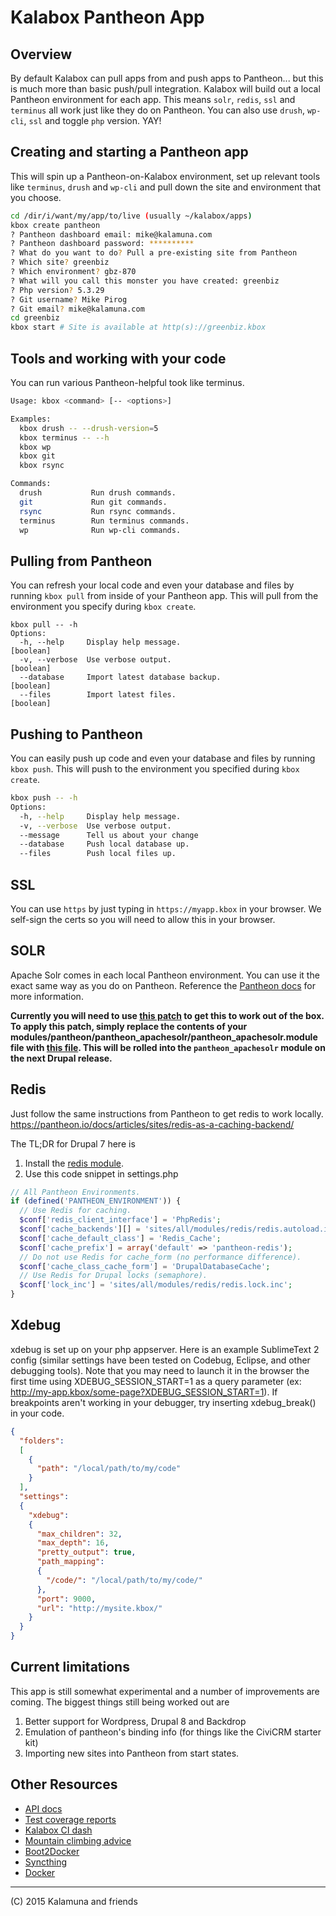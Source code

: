 # Kalabox Pantheon App
## Overview

By default Kalabox can pull apps from and push apps to Pantheon... but this is much more than basic push/pull integration. Kalabox will build out a local Pantheon environment for each app. This means `solr`, `redis`, `ssl` and `terminus` all work just like they do on Pantheon. You can also use `drush`, `wp-cli`, `ssl` and toggle `php` version. YAY!

## Creating and starting a Pantheon app

This will spin up a Pantheon-on-Kalabox environment, set up relevant tools like `terminus`, `drush` and `wp-cli` and pull down the site and environment that you choose.

```bash
cd /dir/i/want/my/app/to/live (usually ~/kalabox/apps)
kbox create pantheon
? Pantheon dashboard email: mike@kalamuna.com
? Pantheon dashboard password: **********
? What do you want to do? Pull a pre-existing site from Pantheon
? Which site? greenbiz
? Which environment? gbz-870
? What will you call this monster you have created: greenbiz
? Php version? 5.3.29
? Git username? Mike Pirog
? Git email? mike@kalamuna.com
cd greenbiz
kbox start # Site is available at http(s)://greenbiz.kbox
```

## Tools and working with your code

You can run various Pantheon-helpful took like terminus.

```bash
Usage: kbox <command> [-- <options>]

Examples:
  kbox drush -- --drush-version=5
  kbox terminus -- --h
  kbox wp
  kbox git
  kbox rsync

Commands:
  drush           Run drush commands.
  git             Run git commands.
  rsync           Run rsync commands.
  terminus        Run terminus commands.
  wp              Run wp-cli commands.

```

## Pulling from Pantheon

You can refresh your local code and even your database and files by running `kbox pull` from inside of your Pantheon app. This will pull from the environment you specify during `kbox create`.

```
kbox pull -- -h
Options:
  -h, --help     Display help message.                                 [boolean]
  -v, --verbose  Use verbose output.                                   [boolean]
  --database     Import latest database backup.                        [boolean]
  --files        Import latest files.                                  [boolean]
```

## Pushing to Pantheon

You can easily push up code and even your database and files by running `kbox push`. This will push to the environment you specified during `kbox create`.

```bash
kbox push -- -h
Options:
  -h, --help     Display help message.                                 [boolean]
  -v, --verbose  Use verbose output.                                   [boolean]
  --message      Tell us about your change                              [string]
  --database     Push local database up.                               [boolean]
  --files        Push local files up.                                  [boolean]
```

## SSL

You can use `https` by just typing in `https://myapp.kbox` in your browser. We self-sign the certs so you will need to allow this in your browser.

## SOLR

Apache Solr comes in each local Pantheon environment. You can use it the exact same way as you do on Pantheon. Reference the [Pantheon docs](https://pantheon.io/docs/articles/sites/apache-solr/) for more information.

**Currently you will need to use [this patch](https://github.com/pantheon-systems/drops-7/pull/64) to get this to work out of the box. To apply this patch, simply replace the contents of your modules/pantheon/pantheon_apachesolr/pantheon_apachesolr.module file with [this file](https://github.com/kalabox/drops-7/blob/schema-post-box/modules/pantheon/pantheon_apachesolr/pantheon_apachesolr.module). This will be rolled into the `pantheon_apachesolr` module on the next Drupal release.**

## Redis

Just follow the same instructions from Pantheon to get redis to work locally.
https://pantheon.io/docs/articles/sites/redis-as-a-caching-backend/

The TL;DR for Drupal 7 here is

1. Install the [redis module](http://drupal.org/project/redis).
2. Use this code snippet in settings.php

```php
// All Pantheon Environments.
if (defined('PANTHEON_ENVIRONMENT')) {
  // Use Redis for caching.
  $conf['redis_client_interface'] = 'PhpRedis';
  $conf['cache_backends'][] = 'sites/all/modules/redis/redis.autoload.inc';
  $conf['cache_default_class'] = 'Redis_Cache';
  $conf['cache_prefix'] = array('default' => 'pantheon-redis');
  // Do not use Redis for cache_form (no performance difference).
  $conf['cache_class_cache_form'] = 'DrupalDatabaseCache';
  // Use Redis for Drupal locks (semaphore).
  $conf['lock_inc'] = 'sites/all/modules/redis/redis.lock.inc';
}
```

## Xdebug

xdebug is set up on your php appserver. Here is an example SublimeText 2 config (similar settings have been tested on Codebug, Eclipse, and other debugging tools). Note that you may need to launch it in the browser the first time using XDEBUG_SESSION_START=1 as a query parameter (ex: http://my-app.kbox/some-page?XDEBUG_SESSION_START=1). If breakpoints aren't working in your debugger, try inserting xdebug_break() in your code.

```json
{
  "folders":
  [
    {
      "path": "/local/path/to/my/code"
    }
  ],
  "settings":
  {
    "xdebug":
    {
      "max_children": 32,
      "max_depth": 16,
      "pretty_output": true,
      "path_mapping":
      {
        "/code/": "/local/path/to/my/code/"
      },
      "port": 9000,
      "url": "http://mysite.kbox/"
    }
  }
}
```

## Current limitations

This app is still somewhat experimental and a number of improvements are coming. The biggest things still being worked out are

1. Better support for Wordpress, Drupal 8 and Backdrop
2. Emulation of pantheon's binding info (for things like the CiviCRM starter kit)
3. Importing new sites into Pantheon from start states.

## Other Resources

* [API docs](http://api.kalabox.me/)
* [Test coverage reports](http://coverage.kalabox.me/)
* [Kalabox CI dash](http://ci.kalabox.me/)
* [Mountain climbing advice](https://www.youtube.com/watch?v=tkBVDh7my9Q)
* [Boot2Docker](https://github.com/boot2docker/boot2docker)
* [Syncthing](https://github.com/syncthing/syncthing)
* [Docker](https://github.com/docker/docker)

-------------------------------------------------------------------------------------
(C) 2015 Kalamuna and friends

